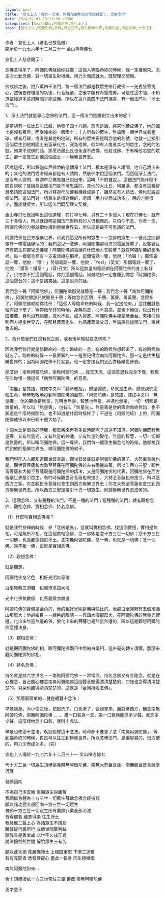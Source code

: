 ```yaml
---
layout: post
title: "宣化上人：我們一念佛，阿彌陀佛那兒的電話就響了，念佛念得"
date: 2024-02-03 23:23:00 +0800
categories: [Amitabha,阿彌陀佛,宣化上人]
tags: [宣化上人,阿彌陀佛,念佛,淨土法門,西方極樂世界,阿彌陀經,持名念佛,十念法]
---
```


作者：宣化上人（著名已故高僧）      
開示於一九七六年十二月三十一 金山禅寺佛七       


宣化上人慈悲開示：      

念佛念得多了，阿彌陀佛就給你註冊：這個人等臨命終的時候，我一定接他來。求生淨土勤念佛，對一切眾生對根機，用力少而成就大，既契理又契機。      

佛成佛之後，說八萬四千法門，每一個法門都是教眾生修行成佛－－先要發菩提心，然後要修種種的功德、行菩薩道，之後才能有希望成佛。可是在這中間，不知道要經過多長的時間才能成佛。所以在這八萬四千法門裡邊，有一個法門叫「淨土法門」。

1、淨土法門就是專心念佛的法門，這一個法門是誰創立出來的呢？     

是當初有一位比丘叫法藏，他發了四十八願，意思是說，將來他若成佛了，他的國土是沒有眾苦，而受諸樂的一個國土；十方所有的眾生，無論哪一個世界或者星球，或者月球，或者是其他的地球，所有的眾生要是稱念他的名號，他就一定接引這個眾生到他的國土去蓮華化生，究竟成佛。假如有人或者其他的眾生，念他的名號，如果不成佛的話，那麼法藏比丘也永遠不成佛。他若成佛，所有稱他名號的眾生，都一定會生到他這個國土－－極樂世界去。        

因為這樣，所以釋迦牟尼佛說的這個淨土法門，根本是沒有人請問，他自己說出來的；其他的法門或者經典都是有人請問，然後佛才說這個法門。而這個淨土法門，是沒有人請問，釋迦牟尼佛就自己說出來，這叫「不問自說」。這個法門為什麼不問自說呢？就因為這個法門是不可思議的，其他的大比丘、阿羅漢，都沒有這種智慧來請問這個法門，所以釋迦牟尼佛看機緣成熟了，雖然沒有人請法，佛也就說這個法門。這法門對一切眾生是很對機的，所謂「用力少而成功多」，用的力量很少，而成就很大，所以這法門既契理又契機。      

金山寺打七就證明出這個道理，在打禅七時，只有二十多個人；現在打佛七，就有三十多個人，所以就證明這個法門對所有的人很相應的。只怕你不念，你若一念，阿彌陀佛的力量就把你攝到極樂世界去，所以這是最不可思議的法門。      

阿彌陀佛在西方極樂世界，和我們這兒所有的眾生－－念佛的眾生－－彼此之間都像有一條電話線似的；我們這兒一念佛，阿彌陀佛那地方的電話就響了，說娑婆世界有眾生在那兒念佛呢！阿彌陀佛的電話在什麼地方安裝著？就在阿彌陀佛的毫毛裡，每一根毫毛都有一支電話機在那裡，這個電話一響，他說：「哈囉！」那個電話一響，他說：「喂！」另個電話一響，他說：「Yes!」（英文）那個電話一響了，他說：「摸系！摸系！」（音/日文）所以這無量的電話都在阿彌陀佛的身上裝好了，只怕你不打這個電話，你打這個電話，阿彌陀佛一定會聽到你念「阿彌陀佛」這個聲音的；這不是講笑話，這是說真的話。       

我們念一聲「阿彌陀佛」，阿彌陀佛那兒就聽見一聲；我們念十聲「南無阿彌陀佛」，阿彌陀佛那兒就聽見十聲；等你念到百聲、千聲、萬聲、萬萬聲，念得多了，阿彌陀佛就給你注冊：「這個人等臨命終的時候，我一定接他來。」這註冊就是給你記下來了，等你臨命終的時候，身無病苦，心不貪念，意也不顛倒，也沒有什麼疾苦，身也沒有病苦，意也不亂，如入禅定。阿彌陀佛手裡拿著金台，來接引你到西方極樂世界去，在那兒蓮華化生，九品蓮華做父母，無論誰修這個法門，誰就會去的。      

2、為什麼我們在沒有死之前，或者很年輕就要念佛呢？       

因為我們修行就是修臨終的一念；臨終的一念，有的時候你想起來了，有的時候你就忘了。臨終的時候－－最要緊的－－是要記得念南無阿彌陀佛，那一定是往生極樂世界的；因為阿彌陀佛不打妄語，他一定會接我們到西方極樂世界去。        

那麼說：南無阿彌陀佛，南無阿彌陀佛……我天天念，這個意思我完全不懂，我現在叫你懂一懂這個「南無阿彌陀佛」的意思。      

「南無」是梵語，譯成中文叫「歸命敬投」。歸是歸依，命就是生命，歸依我們這個生命，恭恭敬敬地投到阿彌陀佛的面前。「阿彌陀佛」是梵語，譯成中文叫「無量壽」，他的壽命是無量，光明也無量，智慧也無量，神通也無量，一切一切都是無量的，所以叫「無量壽」，也有叫「無量光」。無量壽是他的壽命無終無始，也不知道是什麼時候開始，也不知道是什麼時候終了；不過在《阿彌陀經》上說，阿彌陀佛成佛以來已經十個大劫了。      

十個大劫是很長的時間，那麼將來再有多長時間呢？這還不知道。阿彌陀佛既有無量壽，又有無量光，又有無量的神通，又有無量的變化、無量的智慧，一切一切都是無量的，所以叫阿彌陀佛。這一尊佛，我們每一個眾生稱念他的時候，他都接我們到他的極樂世界去，做阿彌陀佛的弟子。      

我們現在人人都知道觀世音菩薩，觀世音菩薩就是阿彌陀佛的弟子，大勢至菩薩也是。觀世音菩薩和大勢至菩薩在阿彌陀佛的左右兩邊站著，所以叫西方三聖；觀世音菩薩和大勢至菩薩既是阿彌陀佛的護法，又是阿彌陀佛的代表，阿彌陀佛在西方極樂世界接引眾生，有的時候觀世音菩薩也來接引，大勢至菩薩也來接引，所以這西方三聖，你念觀世音菩薩也會生到西方極樂世界去；你念大勢至菩薩也會生到西方極樂世界去。所以西方三聖是接引十方一切眾生，同歸極樂世界去成佛的。        

3、這個念佛，又有種種的法門，不是一種的法門；這種種的法門，就有觀想念佛、觀相念佛、實相念佛、持名念佛。     

（1）什麼叫實相念佛呢？     

就是我們參禅的時候，參「念佛是誰」，這就叫實相念佛。找這個實相，實相是無相，可是無所不相。在這個實相念佛，念一佛即是念十方三世一切佛；念十方三世一切佛，也就都還歸於淨土。念南無阿彌陀佛，念一佛，也就念一切佛；念一切佛，還不離一佛，這就是實相念佛。      

（2）觀想念佛：     

就是觀想，      

阿彌陀佛身金色　相好光明無等倫      

白毫宛轉五須彌　绀目澄清四大海      

光中化佛無數億　化菩薩眾亦無邊      

阿彌陀佛的身體是金色的，他的相好光明是無與倫比的。他那白毫宛轉有五個須彌山那麼大；他的绀目－－綠色的眼睛－－有四大海那麼大。在阿彌陀佛的無量光裡邊，化出來無量無邊的佛，變化出來的菩薩也是無量無邊的。所以這是觀想阿彌陀佛這種法身。        

（3）觀相念佛：     

就是觀阿彌陀佛的相，觀阿彌陀佛兩目中間的白毫相，這白毫宛轉五須彌，那麼來觀阿彌陀佛的佛相。      

（4）持名念佛：     

持名就是持六字洪名－－南無阿彌陀佛－－常常念。持名念佛又有金剛念，就是在心裡念，自己聽心裡念南無阿彌陀佛這個聲音聽得清清楚楚的，口裡也念得清清楚楚的，耳朵也聽得清清楚楚的，這就是「金剛持名念佛」。        

（5）那麼最簡單的，就是朝暮十念法：     

早晨起身，大小便之後，把臉洗了，口也漱了，合起掌來，面對著西方，稱念南無阿彌陀佛，南無阿彌陀佛……，盡一口氣為一念，第一口氣你能念多少聲，就念多少聲，這麼樣地念十口氣，就叫十念法。

早晨也修這十念法，晚間也修這十念法，時時都不要忘了念「南無阿彌陀佛」，等到臨命終的時候，自然可以往生到極樂世界。所以念佛法門，是很容易的，很方便的，用力少而成功多。（完）      

宣化上人講於一九七六年十二月三十一 金山禅寺佛七     



代十方三世一切眾生頂禮供養南無阿彌陀佛、南無大勢至菩薩、南無觀世音菩薩摩诃薩        

發願回向        

不為自己求安樂 但願眾生得離苦       
我願借身體為十方三世一切眾生拜佛念佛念經持咒        
願以諸功德全部回向十方三世一切眾生        
普願十方三世一切眾生所有業障罪業全部消滅        
皆得佛智 離苦得樂 往生淨土        
我發無二最上心 為諸眾生不請友        
勝菩提行善所行 成佛世間廣利益        
願我乘是善業故 此世不久成正覺        
說法饒益於世間 解脫眾生三有苦        

願以此功德 莊嚴佛淨土 上報四重恩 下濟三途苦        
若有見聞者 悉發菩提心 盡此一報身 同生極樂國     

南無阿彌陀如來...       

合十頂禮皈依十方三世常住三寶 善哉 南無阿彌陀佛      

善才童子        